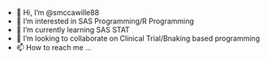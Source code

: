 - 👋 Hi, I’m @smccawille88
- 👀 I’m interested in SAS Programming/R Programming
- 🌱 I’m currently learning SAS STAT
- 💞️ I’m looking to collaborate on Clinical Trial/Bnaking based programming
- 📫 How to reach me ...

<!---
smccawille88/smccawille88 is a ✨ special ✨ repository because its `README.md` (this file) appears on your GitHub profile.
You can click the Preview link to take a look at your changes.
--->
